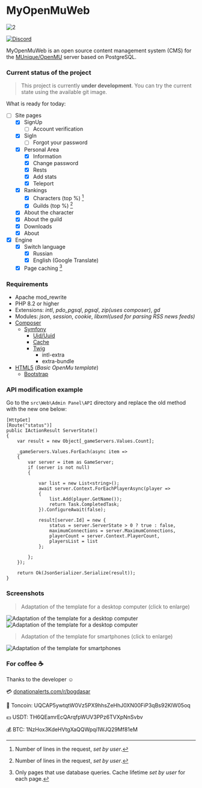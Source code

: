 # MyOpenMuWeb
![2](https://i.imgur.com/sz3odHC.png)

[![Discord](https://img.shields.io/discord/1193794951071399956?style=for-the-badge&logo=discord&label=MyOpenMuWeb)](https://discord.gg/h4xBgxtNHw)

MyOpenMuWeb is an open source content management system (CMS) for the [MUnique/OpenMU](https://github.com/MUnique/OpenMU) server based on PostgreSQL.
### Current status of the project
> This project is currently **under development**. You can try the current state using the available git image.

What is ready for today:
- [ ] Site pages
  - [x] SignUp
    - [ ] Account verification
  - [x] SigIn
    - [ ] Forgot your password
  - [x] Personal Area
    - [x] Information
    - [x] Change password
    - [x] Rests
    - [x] Add stats
    - [x] Teleport
  - [x] Rankings
    - [x] Characters (top %) [^1]
    - [x] Guilds (top %) [^1]
  - [x] About the character
  - [x] About the guild
  - [x] Downloads
  - [x] About
- [x] Engine
  - [x] Switch language
    - [x] Russian
    - [x] English (Google Translate)
  - [x] Page caching [^2] 

### Requirements
- Apache mod_rewrite
- PHP 8.2 or higher
 - Extensions: *intl*, *pdo_pgsql*, *pgsql*, *zip(uses composer)*, *gd*
 - Modules: *json*, *session*, *cookie*, *libxml(used for parsing RSS news feeds)*
  - [Composer](https://getcomposer.org/)
    - [Symfony](https://symfony.com/)
      - [Uid/Uuid](https://symfony.com/doc/current/components/uid.html)
      - [Cache](https://symfony.com/doc/current/cache.html)
      - [Twig](https://twig.symfony.com/)
        - intl-extra
        - extra-bundle
- [HTML5](https://html.spec.whatwg.org/multipage/) (*Basic OpenMu template*)
  - [Bootstrap](https://getbootstrap.com/)

### API modification example
Go to the `src\Web\Admin Panel\API` directory and replace the old method with the new one below:
```
[HttpGet]
[Route("status")]
public IActionResult ServerState()
{
    var result = new Object[_gameServers.Values.Count];

    _gameServers.Values.ForEach(async item =>
    {
        var server = item as GameServer;
        if (server is not null)
        {

            var list = new List<string>();
            await server.Context.ForEachPlayerAsync(player =>
            {
                list.Add(player.GetName());
                return Task.CompletedTask;
            }).ConfigureAwait(false);

            result[server.Id] = new {
                status = server.ServerState > 0 ? true : false,
                maximumConnections = server.MaximumConnections,
                playerCount = server.Context.PlayerCount,
                playersList = list
            };

        };
    });

    return Ok(JsonSerializer.Serialize(result));
}
```

### Screenshots
> Adaptation of the template for a desktop computer (click to enlarge)

![Adaptation of the template for a desktop computer](https://i.imgur.com/EYHAUnm.png)
![Adaptation of the template for a desktop computer](https://i.imgur.com/hIrQOvz.jpg)
> Adaptation of the template for smartphones (click to enlarge)

![Adaptation of the template for smartphones](https://i.imgur.com/HjOQtzM.jpg)

### For coffee :coffee:
Thanks to the developer :relaxed:

:credit_card: [donationalerts.com/r/bogdasar](https://www.donationalerts.com/r/bogdasar)

:small_blue_diamond: Toncoin: UQCAP5ywtqtW0Vz5PX9hhsZeHhJ0XN00FiP3qBs92KlW05oq

:dollar: USDT: TH6QEamrEcQArqfpWUV3PPz6TVXpNnSvbv

:moneybag: BTC: 1NzHox3KdeHVtgXaQQWpqi1WJQ29Mf81eM

[^1]: Number of lines in the request, *set by user*.
[^2]: Only pages that use database queries. Cache lifetime *set by user* for each page.
